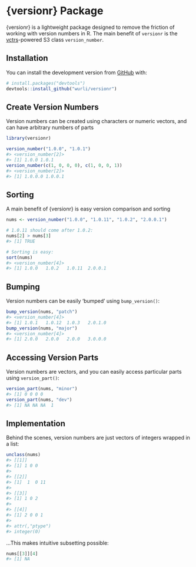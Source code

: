 
<!-- README.md is generated from README.Rmd. Please edit that file -->

# {versionr} Package

<!-- badges: start -->
<!-- badges: end -->

{versionr} is a lightweight package designed to remove the friction of
working with version numbers in R. The main benefit of `versionr` is the
[vctrs](https://vctrs.r-lib.org/)-powered S3 class `version_number`.

## Installation

You can install the development version from
[GitHub](https://github.com/) with:

``` r
# install.packages("devtools")
devtools::install_github("wurli/versionr")
```

## Create Version Numbers

Version numbers can be created using characters or numeric vectors, and
can have arbitrary numbers of parts

``` r
library(versionr)

version_number("1.0.0", "1.0.1")
#> <version_number[2]>
#> [1] 1.0.0 1.0.1
version_number(c(1, 0, 0, 0), c(1, 0, 0, 1))
#> <version_number[2]>
#> [1] 1.0.0.0 1.0.0.1
```

## Sorting

A main benefit of {versionr} is easy version comparison and sorting

``` r
nums <- version_number("1.0.0", "1.0.11", "1.0.2", "2.0.0.1")

# 1.0.11 should come after 1.0.2:
nums[2] > nums[3]
#> [1] TRUE

# Sorting is easy:
sort(nums)
#> <version_number[4]>
#> [1] 1.0.0   1.0.2   1.0.11  2.0.0.1
```

## Bumping

Version numbers can be easily ‘bumped’ using `bump_version()`:

``` r
bump_version(nums, "patch")
#> <version_number[4]>
#> [1] 1.0.1   1.0.12  1.0.3   2.0.1.0
bump_version(nums, "major")
#> <version_number[4]>
#> [1] 2.0.0   2.0.0   2.0.0   3.0.0.0
```

## Accessing Version Parts

Version numbers are vectors, and you can easily access particular parts
using `version_part()`:

``` r
version_part(nums, "minor")
#> [1] 0 0 0 0
version_part(nums, "dev")
#> [1] NA NA NA  1
```

## Implementation

Behind the scenes, version numbers are just vectors of integers wrapped
in a list:

``` r
unclass(nums)
#> [[1]]
#> [1] 1 0 0
#> 
#> [[2]]
#> [1]  1  0 11
#> 
#> [[3]]
#> [1] 1 0 2
#> 
#> [[4]]
#> [1] 2 0 0 1
#> 
#> attr(,"ptype")
#> integer(0)
```

…This makes intuitive subsetting possible:

``` r
nums[[3]][4]
#> [1] NA
```
